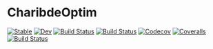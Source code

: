 # CharibdeOptim

[![Stable](https://img.shields.io/badge/docs-stable-blue.svg)](https://yashcodes.github.io/CharibdeOptim.jl/stable)
[![Dev](https://img.shields.io/badge/docs-dev-blue.svg)](https://yashcodes.github.io/CharibdeOptim.jl/dev)
[![Build Status](https://travis-ci.com/yashcodes/CharibdeOptim.jl.svg?branch=master)](https://travis-ci.com/yashcodes/CharibdeOptim.jl)
[![Build Status](https://ci.appveyor.com/api/projects/status/github/yashcodes/CharibdeOptim.jl?svg=true)](https://ci.appveyor.com/project/yashcodes/CharibdeOptim-jl)
[![Codecov](https://codecov.io/gh/yashcodes/CharibdeOptim.jl/branch/master/graph/badge.svg)](https://codecov.io/gh/yashcodes/CharibdeOptim.jl)
[![Coveralls](https://coveralls.io/repos/github/yashcodes/CharibdeOptim.jl/badge.svg?branch=master)](https://coveralls.io/github/yashcodes/CharibdeOptim.jl?branch=master)
[![Build Status](https://api.cirrus-ci.com/github/yashcodes/CharibdeOptim.jl.svg)](https://cirrus-ci.com/github/yashcodes/CharibdeOptim.jl)

